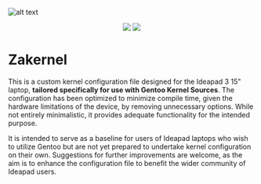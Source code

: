 ![alt text](https://github.com/zazaserty/Za.dots/blob/main/attachments/kernelconfig.png)

<div align="center">

![](https://img.shields.io/github/last-commit/zazaserty/Zakernel?style=flat-square&logo=)
![](https://img.shields.io/github/stars/zazaserty/Zakernel?style=flat-square&logo=)
  
<div align="left">

# Zakernel
This is a custom kernel configuration file designed for the Ideapad 3 15" laptop, **tailored specifically for use with Gentoo Kernel Sources**. The configuration has been optimized to minimize compile time, given the hardware limitations of the device, by removing unnecessary options. While not entirely minimalistic, it provides adequate functionality for the intended purpose.

It is intended to serve as a baseline for users of Ideapad laptops who wish to utilize Gentoo but are not yet prepared to undertake kernel configuration on their own. Suggestions for further improvements are welcome, as the aim is to enhance the configuration file to benefit the wider community of Ideapad users.

